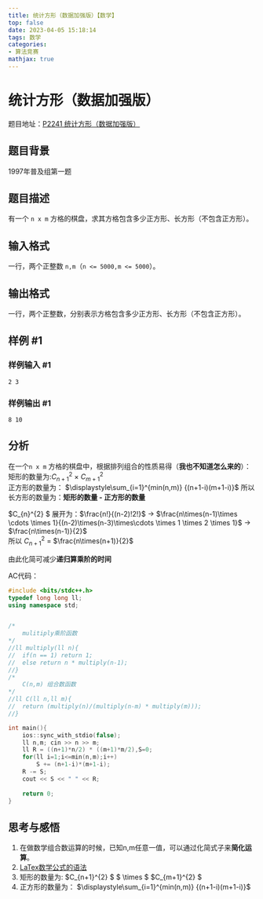 ```yaml
---
title: 统计方形（数据加强版）【数学】
top: false
date: 2023-04-05 15:18:14
tags: 数学
categories:
- 算法竞赛
mathjax: true
---
```

# 统计方形（数据加强版）
题目地址：[P2241 统计方形（数据加强版）](https://www.luogu.com.cn/problem/P2241)  
<!--more-->  

## 题目背景

1997年普及组第一题

## 题目描述

有一个 `n x m` 方格的棋盘，求其方格包含多少正方形、长方形（不包含正方形）。

## 输入格式

一行，两个正整数 `n,m`（`n <= 5000,m <= 5000`）。

## 输出格式

一行，两个正整数，分别表示方格包含多少正方形、长方形（不包含正方形）。

## 样例 #1

### 样例输入 #1

```
2 3
```

### 样例输出 #1

```
8 10
```

## 分析
在一个`n x m` 方格的棋盘中，根据排列组合的性质易得（**我也不知道怎么来的**）：   
矩形的数量为:$C_{n+1}^{2}$ $\times$ $C_{m+1}^{2}$  
正方形的数量为： $\displaystyle\sum_{i=1}^{min(n,m)} {(n+1-i)(m+1-i)}$
所以长方形的数量为：**矩形的数量 - 正方形的数量**  

$C_{n}^{2} $ 展开为：$\frac{n!}{(n-2)!2!}$ $\rightarrow$ $\frac{n\times(n-1)\times \cdots \times 1}{(n-2)\times(n-3)\times\cdots \times 1 \times 2 \times 1}$ $\rightarrow$ $\frac{n\times(n-1)}{2}$  
所以  $C_{n+1}^{2}$  $=$ $\frac{n\times(n+1)}{2}$   

由此化简可减少**递归算乘阶的时间**

AC代码：
```cpp
#include <bits/stdc++.h>
typedef long long ll;
using namespace std;


/*
	mulitiply乘阶函数 
*/ 
//ll multiply(ll n){
//	if(n == 1) return 1;
//	else return n * multiply(n-1);
//} 
/*
	C(n,m) 组合数函数 
*/
//ll C(ll n,ll m){
//	return (multiply(n)/(multiply(n-m) * multiply(m)));
//}

int main(){
	ios::sync_with_stdio(false);
	ll n,m; cin >> n >> m;
	ll R = ((n+1)*n/2) * ((m+1)*m/2),S=0;
	for(ll i=1;i<=min(n,m);i++)
		S += (n+1-i)*(m+1-i);
	R -= S;
	cout << S << " " << R;
	
	return 0;
}
```

## 思考与感悟
1. 在做数学组合数运算的时候，已知n,m任意一值，可以通过化简式子来**简化运算**。
2. [LaTex数学公式的语法](https://blog.csdn.net/Mrx_Nh/article/details/73850354)
3. 矩形的数量为: $C_{n+1}^{2} $ $ \times $ $C_{m+1}^{2} $
4. 正方形的数量为： $\displaystyle\sum_{i=1}^{min(n,m)} {(n+1-i)(m+1-i)}$  
